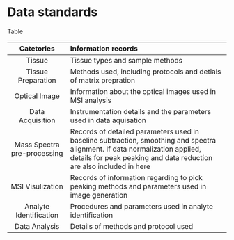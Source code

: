 # Data standards

Table 

| Catetories | Information records |
|:---:| :--- |
| Tissue | Tissue types and sample methods |
| Tissue Preparation | Methods used, including protocols and detials of matrix prepration |
| Optical Image | Information about the optical images used in MSI analysis |
| Data Acquisition | Instrumentation details and the parameters used in data aquisation |
| Mass Spectra pre-processing | Records of detailed parameters used in baseline subtraction, smoothing and spectra alignment. If data normalization applied, details for peak peaking and data reduction are also included in here |
| MSI Visulization | Records of information regarding to pick peaking methods and parameters used in image generation |
| Analyte Identification | Procedures and parameters used in analyte identification |
| Data Analysis | Details of methods and protocol used 